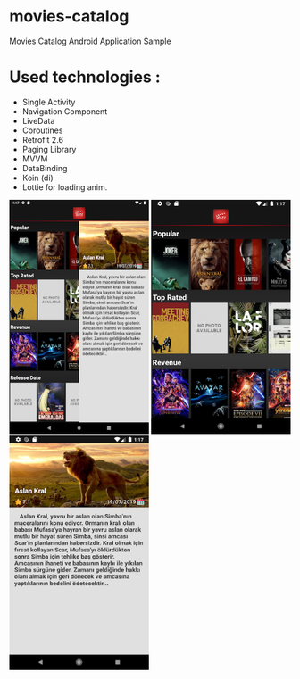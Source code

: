 # movies-catalog
Movies Catalog Android Application Sample

  # Used technologies :
- Single Activity
- Navigation Component
- LiveData
- Coroutines
- Retrofit 2.6
- Paging Library
- MVVM
- DataBinding
- Koin (di)
- Lottie for loading anim.

<img src="art/Screenshot_1571609856.png" width="250" height="420"> <img src="art/Screenshot_1571609858.png" width="250" height="420"> <img src="art/Screenshot_1571609862.png" width="250" height="420">
